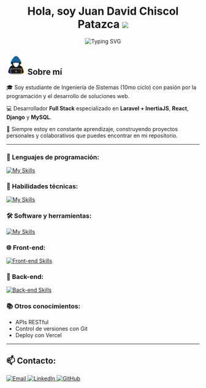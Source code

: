 <h1 align="center">
  <b>Hola, soy Juan David Chiscol Patazca</b>
  <img src="https://media.giphy.com/media/hvRJCLFzcasrR4ia7z/giphy.gif" width="35">
</h1>

<p align="center">
  <img src="https://readme-typing-svg.herokuapp.com?font=Fira+Code&color=36BCF7&size=28&center=true&vCenter=true&width=900&height=80&lines=Full+Stack+Developer+%F0%9F%92%BB;Ingeniero+de+Sistemas+%F0%9F%93%96;Apasionado+por+el+Desarrollo+Web+%F0%9F%92%8E;Laravel+%7C+InertiaJS+%7C+React+%7C+Django" alt="Typing SVG">
</p>

## <picture><img src="https://github.com/0xAbdulKhalid/0xAbdulKhalid/raw/main/assets/mdImages/about_me.gif" width="50px"></picture> **Sobre mí**

🎓 Soy estudiante de Ingeniería de Sistemas (10mo ciclo) con pasión por la programación y el desarrollo de soluciones web.

💻 Desarrollador **Full Stack** especializado en **Laravel + InertiaJS**, **React**, **Django** y **MySQL**.

🚀 Siempre estoy en constante aprendizaje, construyendo proyectos personales y colaborativos que puedes encontrar en mi repositorio.

---

### 🚀 Lenguajes de programación:
[![My Skills](https://skillicons.dev/icons?i=php,py,java,js,ts&perline=6)](https://skillicons.dev)

### 🧠 Habilidades técnicas:
[![My Skills](https://skillicons.dev/icons?i=git,github,docker&perline=6)](https://skillicons.dev)

### 🛠️ Software y herramientas:
[![My Skills](https://skillicons.dev/icons?i=vscode,figma,postman,photoshop&perline=6)](https://skillicons.dev)

### 🌐 Front-end:
[![Front-end Skills](https://skillicons.dev/icons?i=html,css,tailwind,bootstrap,react,vite&perline=6)](https://skillicons.dev)

### 🧩 Back-end:
[![Back-end Skills](https://skillicons.dev/icons?i=laravel,php,django,flask,mysql,postgres&perline=6)](https://skillicons.dev)

### 📚 Otros conocimientos:
- APIs RESTful
- Control de versiones con Git
- Deploy con Vercel

---

## 📫 Contacto:
<p align="left">
  <a href="mailto:chiscolpatazcajuandavid@gmail.com">
    <img alt="Email" src="https://img.shields.io/badge/Email-chiscolpatazcajuandavid@gmail.com-blue?style=flat-square&logo=gmail">
  </a>
  <a href="https://www.linkedin.com/in/juan-david-chiscol-patazca/">
    <img alt="LinkedIn" src="https://img.shields.io/badge/LinkedIn-Juan%20David-blue?style=flat-square&logo=linkedin">
  </a>
  <a href="https://github.com/JuanDavidCP">
    <img alt="GitHub" src="https://img.shields.io/badge/GitHub-JuanDavidCP-black?style=flat-square&logo=github">
  </a>
</p>
